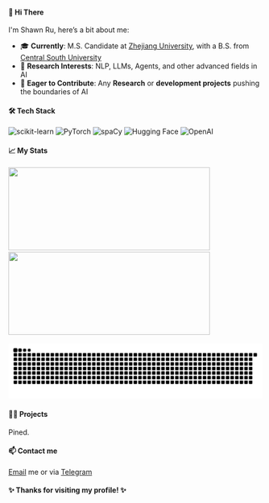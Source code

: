 

#### 👋 Hi There

I'm Shawn Ru, here’s a bit about me:

- 🎓 **Currently**: M.S. Candidate at [Zhejiang University](https://www.zju.edu.cn), with a B.S. from [Central South University](https://www.csu.edu.cn)
- 🌱 **Research Interests**: NLP, LLMs, Agents, and other advanced fields in AI
- 🌟 **Eager to Contribute**: Any **Research** or **development projects** pushing the boundaries of AI



#### 🛠️ Tech Stack

![scikit-learn](https://img.shields.io/badge/-scikit--learn-F7931E?style=flat-square&logo=scikit-learn&logoColor=white)
![PyTorch](https://img.shields.io/badge/-PyTorch-EE4C2C?style=flat-square&logo=pytorch&logoColor=white)
![spaCy](https://img.shields.io/badge/-spaCy-09A3D5?style=flat-square&logo=spacy&logoColor=white)
![Hugging Face](https://img.shields.io/badge/-Hugging%20Face-FFD700?style=flat-square&logo=huggingface&logoColor=black)
![OpenAI](https://img.shields.io/badge/-OpenAI-412991?style=flat-square&logo=openai&logoColor=white)



#### 📈 My Stats

<img src="https://streak-stats.demolab.com/?user=R10836&theme=transparent&hide_border=true&ring=003F88&fire=003F88&currStreakLabel=003F88&sideLabels=003F88&dates=000000&stroke=B01F24" width="400" height="165"><img src="https://github-readme-stats-sigma-five.vercel.app/api/top-langs/?username=R10836&layout=compact&bg_color=00000000&text_color=003F88&hide_border=true" width="400" height="165" />



<!-- GitHub Contributions Snake Animation -->
<picture>
  <source media="(prefers-color-scheme: dark)" srcset="https://raw.githubusercontent.com/R10836/R10836/output/github-contribution-grid-snake-dark.svg">
  <source media="(prefers-color-scheme: light)" srcset="https://raw.githubusercontent.com/R10836/R10836/output/github-contribution-grid-snake.svg">
  <img alt="github contribution grid snake animation" src="https://raw.githubusercontent.com/R10836/R10836/output/github-contribution-grid-snake.svg">
</picture>



#### 🧑‍💻 Projects

Pined.



#### 📫 Contact me

[Email](mailto:rushawn818@gmail.com) me or via [Telegram](https://t.me/SubXray)



#### ✨ Thanks for visiting my profile! ✨
